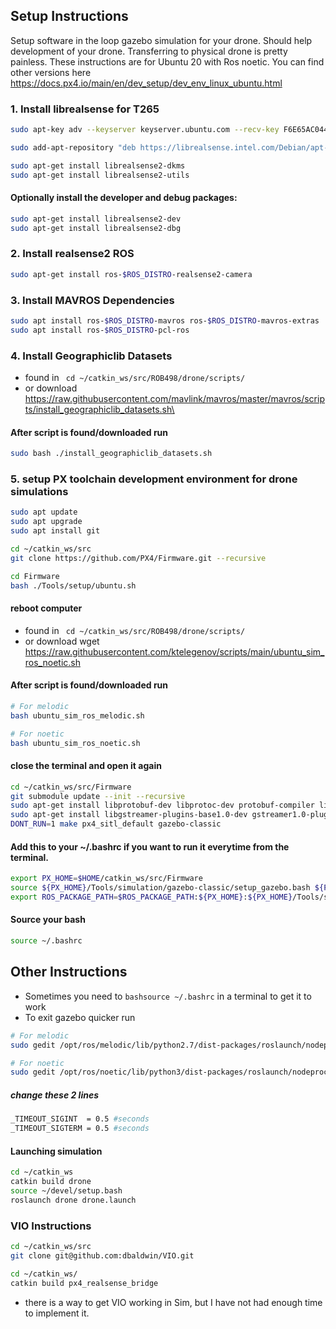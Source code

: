 ## Setup Instructions
Setup software in the loop gazebo simulation for your drone. Should help development of your drone. Transferring to physical drone is pretty painless. These instructions are for Ubuntu 20 with Ros noetic. You can find other versions here https://docs.px4.io/main/en/dev_setup/dev_env_linux_ubuntu.html

### 1. Install librealsense for T265
```bash
sudo apt-key adv --keyserver keyserver.ubuntu.com --recv-key F6E65AC044F831AC80A06380C8B3A55A6F3EFCDE || sudo apt-key adv --keyserver hkp://keyserver.ubuntu.com:80 --recv-key F6E65AC044F831AC80A06380C8B3A55A6F3EFCDE

sudo add-apt-repository "deb https://librealsense.intel.com/Debian/apt-repo $(lsb_release -cs) main" -u

sudo apt-get install librealsense2-dkms
sudo apt-get install librealsense2-utils
```

#### Optionally install the developer and debug packages:

```bash
sudo apt-get install librealsense2-dev
sudo apt-get install librealsense2-dbg
```

### 2. Install realsense2 ROS 

```bash
sudo apt-get install ros-$ROS_DISTRO-realsense2-camera
```

### 3. Install MAVROS Dependencies

```bash
sudo apt install ros-$ROS_DISTRO-mavros ros-$ROS_DISTRO-mavros-extras
sudo apt install ros-$ROS_DISTRO-pcl-ros
```

### 4. Install Geographiclib Datasets

- found in ``` cd ~/catkin_ws/src/ROB498/drone/scripts/```
- or download https://raw.githubusercontent.com/mavlink/mavros/master/mavros/scripts/install_geographiclib_datasets.sh\
#### After script is found/downloaded run
```bash
sudo bash ./install_geographiclib_datasets.sh
```

### 5. setup PX toolchain development environment for drone simulations

```bash
sudo apt update
sudo apt upgrade
sudo apt install git

cd ~/catkin_ws/src
git clone https://github.com/PX4/Firmware.git --recursive

cd Firmware
bash ./Tools/setup/ubuntu.sh
```

#### reboot computer
- found in ``` cd ~/catkin_ws/src/ROB498/drone/scripts/```
- or download wget https://raw.githubusercontent.com/ktelegenov/scripts/main/ubuntu_sim_ros_noetic.sh
#### After script is found/downloaded run
```bash
# For melodic
bash ubuntu_sim_ros_melodic.sh

# For noetic 
bash ubuntu_sim_ros_noetic.sh
```

#### close the terminal and open it again

```bash
cd ~/catkin_ws/src/Firmware
git submodule update --init --recursive
sudo apt-get install libprotobuf-dev libprotoc-dev protobuf-compiler libeigen3-dev libxml2-utils python3-rospkg python-jinja2
sudo apt-get install libgstreamer-plugins-base1.0-dev gstreamer1.0-plugins-bad gstreamer1.0-plugins-base gstreamer1.0-plugins-good gstreamer1.0-plugins-ugly -y
DONT_RUN=1 make px4_sitl_default gazebo-classic
```

#### Add this to your ~/.bashrc if you want to run it everytime from the terminal.

```bash
export PX_HOME=$HOME/catkin_ws/src/Firmware
source ${PX_HOME}/Tools/simulation/gazebo-classic/setup_gazebo.bash ${PX_HOME} ${PX_HOME}/build/px4_sitl_default
export ROS_PACKAGE_PATH=$ROS_PACKAGE_PATH:${PX_HOME}:${PX_HOME}/Tools/simulation/gazebo-classic/sitl_gazebo-classic
```

#### Source your bash
```bash
source ~/.bashrc
```
## Other Instructions
- Sometimes you need to ```bashsource ~/.bashrc``` in a terminal to get it to work
- To exit gazebo quicker run 
```bash
# For melodic
sudo gedit /opt/ros/melodic/lib/python2.7/dist-packages/roslaunch/nodeprocess.py

# For noetic
sudo gedit /opt/ros/noetic/lib/python3/dist-packages/roslaunch/nodeprocess.py
```
 ##### change these 2 lines
 ```bash
 _TIMEOUT_SIGINT  = 0.5 #seconds
_TIMEOUT_SIGTERM = 0.5 #seconds
```
#### Launching simulation
```bash
cd ~/catkin_ws
catkin build drone
source ~/devel/setup.bash
roslaunch drone drone.launch
```
### VIO Instructions
```bash
cd ~/catkin_ws/src
git clone git@github.com:dbaldwin/VIO.git

cd ~/catkin_ws/
catkin build px4_realsense_bridge
```
- there is a way to get VIO working in Sim, but I have not had enough time to implement it.


